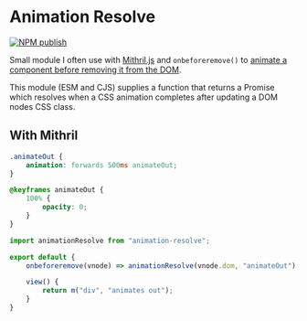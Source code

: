 # Animation Resolve

[![NPM publish](https://github.com/kevinkace/animation-resolve/actions/workflows/npm-publish.yml/badge.svg)](https://github.com/kevinkace/animation-resolve/actions/workflows/npm-publish.yml)

Small module I often use with [Mithril.js](https://github.com/mitrhiljs/mithril.js) and `onbeforeremove()` to [animate a component before removing it from the DOM](https://github.com/MithrilJS/mithril.js/blob/next/docs/animation.md#animation-on-element-removal).

This module (ESM and CJS) supplies a function that returns a Promise which resolves when a CSS animation completes after updating a DOM nodes CSS class.

## With Mithril

```css
.animateOut {
    animation: forwards 500ms animateOut;
}

@keyframes animateOut {
    100% {
        opacity: 0;
    }
}
```

```js
import animationResolve from "animation-resolve";

export default {
    onbeforeremove(vnode) => animationResolve(vnode.dom, "animateOut"),

    view() {
        return m("div", "animates out");
    }
}
```